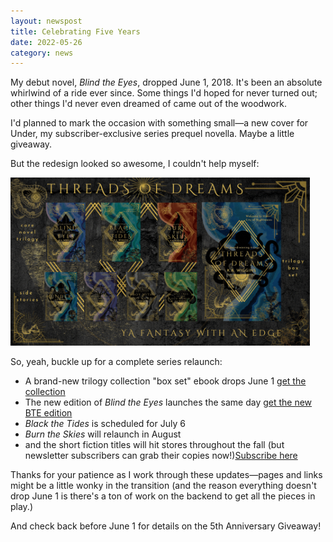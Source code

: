 ```yaml
---
layout: newspost
title: Celebrating Five Years
date: 2022-05-26
category: news
---
```


My debut novel, *Blind the Eyes*, dropped June 1, 2018. It's been an absolute whirlwind of a ride ever since. Some things I'd hoped for never turned out; other things I'd never even dreamed of came out of the woodwork.

I'd planned to mark the occasion with something small—a new cover for Under, my subscriber-exclusive series prequel novella. Maybe a little giveaway.

But the redesign looked so awesome, I couldn't help myself:

<img src="/ToD Banners.gif" style="width: 95%">

So, yeah, buckle up for a complete series relaunch:

- A brand-new trilogy collection "box set" ebook drops June 1 [get the collection](https://books2read.com/threadsofdreams)
- The new edition of *Blind the Eyes* launches the same day [get the new BTE edition](https://books2read.com/thread1)
- *Black the Tides* is scheduled for July 6
- *Burn the Skies* will relaunch in August
- and the short fiction titles will hit stores throughout the fall (but newsletter subscribers can grab their copies now!)[Subscribe here](https://mailchi.mp/7852e61cb116/ka-wiggins-ya-dystopian-dark-fantasy-newsletter)

Thanks for your patience as I work through these updates—pages and links might be a little wonky in the transition (and the reason everything doesn't drop June 1 is there's a ton of work on the backend to get all the pieces in play.)

And check back before June 1 for details on the 5th Anniversary Giveaway!

